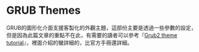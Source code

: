 # GRUB Themes
GRUB的圖形化介面支援客製化的外觀主題，這部份主要是透過一些參數的設定，但是因為此篇文章的重點不在此，有需要的讀者可以參考『[Grub2 theme tutorial](http://wiki.rosalab.ru/en/index.php/Grub2_theme_tutorial)』，裡面介紹的蠻詳細的，比官方手冊還詳細。



